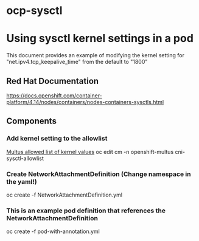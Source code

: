 # ocp-sysctl
# Using sysctl kernel settings in a pod
This document provides an example of modifying the kernel setting for "net.ipv4.tcp_keepalive_time" from the default to "1800"

## Red Hat Documentation
https://docs.openshift.com/container-platform/4.14/nodes/containers/nodes-containers-sysctls.html

## Components

### Add kernel setting to the allowlist
[Multus allowed list of kernel values](cm-cni-sysctl-allowlist.yml)
oc edit cm -n openshift-multus cni-sysctl-allowlist 

### Create NetworkAttachmentDefinition (Change namespace in the yaml!)
oc create -f NetworkAttachmentDefinition.yml 

### This is an example pod definition that references the NetworkAttachmentDefinition
oc create -f pod-with-annotation.yml

